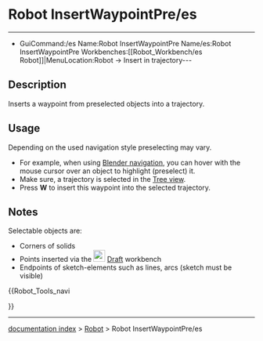 # Robot InsertWaypointPre/es
---
- GuiCommand:/es   Name:Robot InsertWaypointPre   Name/es:Robot InsertWaypointPre   Workbenches:[[Robot_Workbench/es   Robot]]|MenuLocation:Robot → Insert in trajectory---


</div>

## Description

Inserts a waypoint from preselected objects into a trajectory.

## Usage

Depending on the used navigation style preselecting may vary.

-   For example, when using [Blender navigation](Mouse_navigation#Blender_Navigation.md), you can hover with the mouse cursor over an object to highlight (preselect) it.
-   Make sure, a trajectory is selected in the [Tree view](Tree_view.md).
-   Press **W** to insert this waypoint into the selected trajectory.

## Notes

Selectable objects are:

-   Corners of solids
-   Points inserted via the <img alt="" src=images/Workbench_Draft.svg  style="width:24px;"> [Draft](Draft_Workbench.md) workbench
-   Endpoints of sketch-elements such as lines, arcs (sketch must be visible)





{{Robot_Tools_navi

}}

---
[documentation index](../README.md) > [Robot](Robot_Workbench.md) > Robot InsertWaypointPre/es
